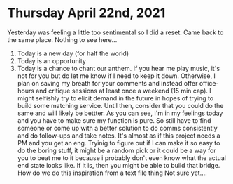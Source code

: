 # Thursday April 22nd, 2021

Yesterday was feeling a little too sentimental so I did a reset. Came back to the same place. Nothing to see here...

1. Today is a new day (for half the world)
2. Today is an opportunity
3. Today is a chance to chant our anthem. If you hear me play music, it's not for you but do let me know if I need to keep it down. Otherwise, I plan on saving my breath for your comments and instead offer office-hours and critique sessions at least once a weekend (15 min cap). I might selfishly try to elicit demand in the future in hopes of trying to build some matching service. Until then, consider that you could do the same and will likely be bettter. As you can see, I'm in my feelings today and you have to make sure my function is pure. So still have to find someone or come up with a better solution to do comms consistently and do follow-ups and take notes. It's almost as if this project needs a PM and you get an eng. Tryinig to figure out if I can make it so easy to do the boring stuff, it might be a random pick or it could be a way for you to beat me to it because i probably don't even know what the actual end state looks like. If it is, then you might be able to build that bridge. How do we do this inspiration from a text file thing Not sure yet....
